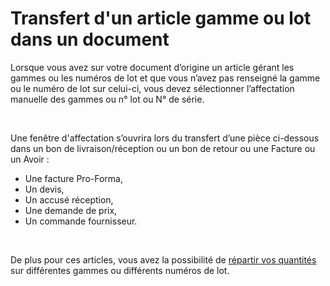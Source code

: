 # Transfert d'un article gamme ou lot dans un document


Lorsque vous avez sur votre document d’origine un article gérant les 
 gammes ou les numéros de lot et que vous n’avez pas renseigné la gamme 
 ou le numéro de lot sur celui-ci, vous devez sélectionner l’affectation 
 manuelle des gammes ou n° lot ou N° de série. 


 


Une fenêtre d'affectation s’ouvrira lors du transfert d’une pièce ci-dessous 
 dans un bon de livraison/réception ou un bon de retour ou une Facture 
 ou un Avoir :


* Une facture Pro-Forma,
* Un devis,
* Un accusé réception,
* Une demande de prix,
* Un commande fournisseur.


 


De plus pour ces articles, vous avez la possibilité de [répartir 
 vos quantités](../4/AffectationGammeLot.md) sur différentes gammes ou différents numéros de lot.


 


